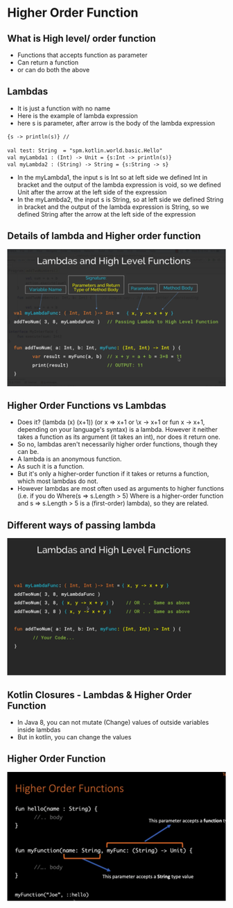# Higher Order Function
## What is High level/ order function 
- Functions that accepts function as parameter
- Can return a function
- or can do both the above

## Lambdas
- It is just a function with no name
- Here is the example of lambda expression
- here s is parameter, after arrow is the body of the lambda expression
```
{s -> println(s)} // 

val test: String  = "spm.kotlin.world.basic.Hello"
val myLambda1 : (Int) -> Unit = {s:Int -> println(s)}
val myLambda2 : (String) -> String = {s:String -> s}
```

- In the myLambda1, the input s is Int so at left side we defined Int in bracket and the output of the lambda expression
  is void, so we defined Unit after the arrow at the left side of the expression
- In the myLambda2, the input s is String, so at left side we defined String in bracket and the output of the lambda
  expression is String, so we defined String after the arrow at the left side of the expression

## Details of lambda and Higher order function

![alt text](https://github.com/sibaprasad12/Kotlin/blob/main/ReadMe/images/LambdasAndHingerOrderFun1.png)

## Higher Order Functions vs Lambdas

- Does it? (lambda (x) (x+1)) (or x => x+1 or \x -> x+1 or fun x -> x+1, depending on your language's syntax) is a
  lambda. However it neither takes a function as its argument (it takes an int), nor does it return one.
- So no, lambdas aren't necessarily higher order functions, though they can be.
- A lambda is an anonymous function.
- As such it is a function.
- But it's only a higher-order function if it takes or returns a function, which most lambdas do not.
- However lambdas are most often used as arguments to higher functions (i.e. if you do Where(s => s.Length > 5) Where is
  a higher-order function and s => s.Length > 5 is a (first-order) lambda), so they are related.

## Different ways of passing lambda

![alt text](https://github.com/sibaprasad12/Kotlin/blob/main/ReadMe/images/differentWayOfPassingLambda.png)

## Kotlin Closures - Lambdas & Higher Order Function

- In Java 8, you can not mutate (Change) values of outside variables inside lambdas
- But in kotlin, you can change the values

## Higher Order Function

![alt text](https://github.com/sibaprasad12/Kotlin/blob/main/ReadMe/images/higherOrderFunction.png)